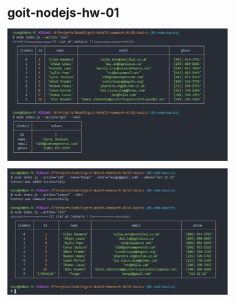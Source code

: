 # goit-nodejs-hw-01

![скрин 1](https://github.com/sl24/goit-NodeJS-HomeWork-01/blob/01-node-basics/01-basics/img/01-node-basics-1.png "Скриншот 1")

![скрин 2](https://github.com/sl24/goit-NodeJS-HomeWork-01/blob/01-node-basics/01-basics/img/01-node-basics-2.png "Скриншот 2")​
